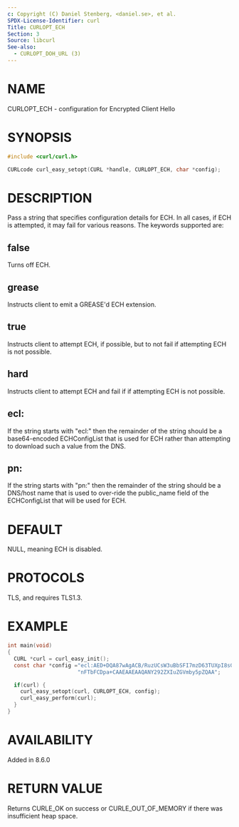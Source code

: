 ```yaml
---
c: Copyright (C) Daniel Stenberg, <daniel.se>, et al.
SPDX-License-Identifier: curl
Title: CURLOPT_ECH
Section: 3
Source: libcurl
See-also:
  - CURLOPT_DOH_URL (3)
---
```


# NAME

CURLOPT_ECH - configuration for Encrypted Client Hello

# SYNOPSIS

~~~c
#include <curl/curl.h>

CURLcode curl_easy_setopt(CURL *handle, CURLOPT_ECH, char *config);
~~~

# DESCRIPTION

Pass a string that specifies configuration details for ECH.
In all cases, if ECH is attempted, it may fail for various reasons.
The keywords supported are:

## false

Turns off ECH.

## grease

Instructs client to emit a GREASE'd ECH extension.

## true

Instructs client to attempt ECH, if possible, but to not fail if attempting ECH is not possible.

## hard

Instructs client to attempt ECH and fail if if attempting ECH is not possible.

## ecl:<base64-value>

If the string starts with "ecl:" then the remainder of the string should be a base64-encoded
ECHConfigList that is used for ECH rather than attempting to download such a value from
the DNS.

## pn:<name>

If the string starts with "pn:" then the remainder of the string should be a DNS/host name
that is used to over-ride the public_name field of the ECHConfigList that will be used
for ECH.

# DEFAULT

NULL, meaning ECH is disabled.

# PROTOCOLS

TLS, and requires TLS1.3.

# EXAMPLE

~~~c
int main(void)
{
  CURL *curl = curl_easy_init();
  const char *config ="ecl:AED+DQA87wAgACB/RuzUCsW3uBbSFI7mzD63TUXpI8sGDT"
                      "nFTbFCDpa+CAAEAAEAAQANY292ZXIuZGVmby5pZQAA";

  if(curl) {
    curl_easy_setopt(curl, CURLOPT_ECH, config);
    curl_easy_perform(curl);
  }
}
~~~

# AVAILABILITY

Added in 8.6.0

# RETURN VALUE

Returns CURLE_OK on success or CURLE_OUT_OF_MEMORY if there was insufficient heap space.

